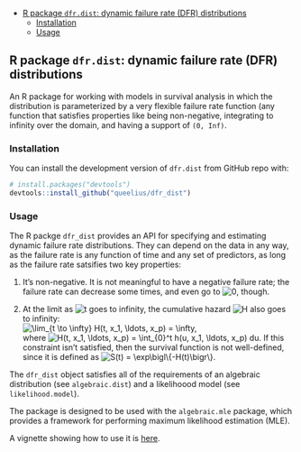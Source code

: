 
  - [R package `dfr.dist`: dynamic failure rate (DFR)
    distributions](#r-package-dfrdist-dynamic-failure-rate-dfr-distributions)
      - [Installation](#installation)
      - [Usage](#usage)

<!-- README.md is generated from README.Rmd. Please edit that file -->

## R package `dfr.dist`: dynamic failure rate (DFR) distributions

<!-- badges: start -->

<!-- badges: end -->

An R package for working with models in survival analysis in which the
distribution is parameterized by a very flexible failure rate function
(any function that satisfies properties like being non-negative,
integrating to infinity over the domain, and having a support of `(0,
Inf)`.

### Installation

You can install the development version of `dfr.dist` from GitHub repo
with:

``` r
# install.packages("devtools")
devtools::install_github("queelius/dfr_dist")
```

### Usage

The R packge `dfr_dist` provides an API for specifying and estimating
dynamic failure rate distributions. They can depend on the data in any
way, as the failure rate is any function of time and any set of
predictors, as long as the failure rate satsifies two key properties:

1.  It’s non-negative. It is not meaningful to have a negative failure
    rate; the failure rate can decrease some times, and even go to
    ![0](https://latex.codecogs.com/png.image?%5Cdpi%7B110%7D&space;%5Cbg_white&space;0
    "0"), though.

2.  At the limit as
    ![t](https://latex.codecogs.com/png.image?%5Cdpi%7B110%7D&space;%5Cbg_white&space;t
    "t") goes to infinity, the cumulative hazard
    ![H](https://latex.codecogs.com/png.image?%5Cdpi%7B110%7D&space;%5Cbg_white&space;H
    "H") also goes to infinity:   
    ![&#10; \\lim\_{t \\to \\infty} H(t, x\_1, \\ldots, x\_p) =
    \\infty,&#10;
    ](https://latex.codecogs.com/png.image?%5Cdpi%7B110%7D&space;%5Cbg_white&space;%0A%20%5Clim_%7Bt%20%5Cto%20%5Cinfty%7D%20H%28t%2C%20x_1%2C%20%5Cldots%2C%20x_p%29%20%3D%20%5Cinfty%2C%0A%20%20
    "
 \\lim_{t \\to \\infty} H(t, x_1, \\ldots, x_p) = \\infty,
  ")  
        where ![H(t, x\_1, \\ldots, x\_p) = \\int\_{0}^t h(u, x\_1, \\ldots,
    x\_p)
    du](https://latex.codecogs.com/png.image?%5Cdpi%7B110%7D&space;%5Cbg_white&space;H%28t%2C%20x_1%2C%20%5Cldots%2C%20x_p%29%20%3D%20%5Cint_%7B0%7D%5Et%20h%28u%2C%20x_1%2C%20%5Cldots%2C%20x_p%29%20du
    "H(t, x_1, \\ldots, x_p) = \\int_{0}^t h(u, x_1, \\ldots, x_p) du").
    If this constraint isn’t satisfied, then the survival function is
    not well-defined, since it is defined as ![S(t) =
    \\exp\\bigl\\{-H(t)\\bigr\\}](https://latex.codecogs.com/png.image?%5Cdpi%7B110%7D&space;%5Cbg_white&space;S%28t%29%20%3D%20%5Cexp%5Cbigl%5C%7B-H%28t%29%5Cbigr%5C%7D
    "S(t) = \\exp\\bigl\\{-H(t)\\bigr\\}").

The `dfr_dist` object satisfies all of the requirements of an algebraic
distribution (see `algebraic.dist`) and a likelihoood model (see
`likelihood.model`).

The package is designed to be used with the `algebraic.mle` package,
which provides a framework for performing maximum likelihood estimation
(MLE).

A vignette showing how to use it is
[here](https://queelius.github.io/dfr_dist/articles/failure_rate.html).
